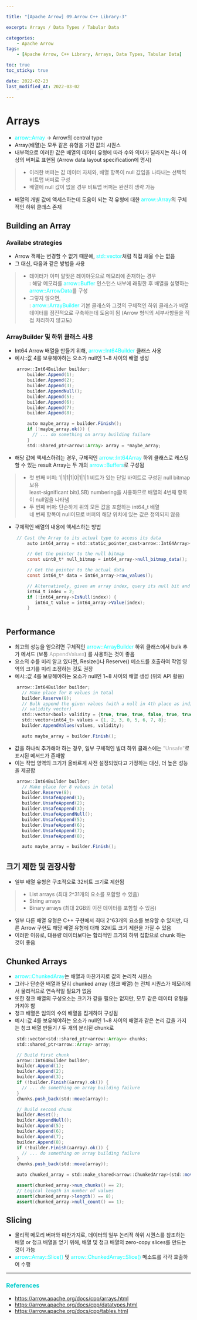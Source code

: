 ```yaml
---

title: "[Apache Arrow] 09.Arrow C++ Library-3" 

excerpt: Arrays / Data Types / Tabular Data

categories: 
    - Apache Arrow
tags:
    - [Apache Arrow, C++ Library, Arrays, Data Types, Tabular Data]

toc: true
toc_sticky: true

date: 2022-02-23
last_modified_At: 2022-03-02

---
```


# Arrays 
- <span style="color:	#00FFFF">arrow::Array</span> → Arrow의 central type 
- Array(배열)는 모두 같은 유형을 가진 값의 시퀀스
- 내부적으로 이러한 값은 배열의 데이터 유형에 따라 수와 의미가 달라지는 하나 이상의 버퍼로 표현됨 (Arrow data layout specification에 명시)
> - 이러한 버퍼는 값 데이터 자체와, 배열 항목이 null 값임을 나타내는 선택적 비트맵 버퍼로 구성 
> - 배열에 null 값이 없을 경우 비트맵 버퍼는 완전히 생략 가능 
- 배열의 개별 값에 액세스하는데 도움이 되는 각 유형에 대한 <span style="color:	#00FFFF">arrow::Array</span>의 구체적인 하위 클래스 존재 


## Building an Array 

### Availabe strategies  
- Arrow 객체는 변경할 수 없기 때문에, <span style="color:	#00FFFF">std::vector</span>처럼 직접 채울 수는 없음 
- 그 대신, 다음과 같은 방법을 사용 
> - 데이터가 이미 알맞은 레이아웃으로 메모리에 존재하는 경우          
>   : 해당 메모리를 <span style="color:	#00FFFF">arrow::Buffer</span> 인스턴스 내부에 래핑한 후 배열을 설명하는 <span style="color:	#00FFFF">arrow::ArrowData</span>를 구성 
> - 그렇지 않으면,          
>   : <span style="color:	#00FFFF">arrow::ArrayBuilder</span> 기본 클래스와 그것의 구체적인 하위 클래스가 배열 데이터를 점진적으로 구축하는데 도움이 됨 (Arrow 형식의 세부사항들을 직접 처리하지 않고도)

### ArrayBuilder 및 하위 클래스 사용 
- Int64 Arrow 배열을 만들기 위해, <span style="color:	#00FFFF">arrow::Int64Builder</span> 클래스 사용 
- 예시::값 4를 보유해야하는 요소가 null인 1~8 사이의 배열 생성 

```java
    arrow::Int64Builder builder;
        builder.Append(1);
        builder.Append(2);
        builder.Append(3);
        builder.AppendNull();
        builder.Append(5);
        builder.Append(6);
        builder.Append(7);
        builder.Append(8);

        auto maybe_array = builder.Finish();
        if (!maybe_array.ok()) {
          // ... do something on array building failure
        }
        std::shared_ptr<arrow::Array> array = *maybe_array;
```
- 해당 값에 액세스하려는 경우, 구체적인 <span style="color:	#00FFFF">arrow::Int64Array</span> 하위 클래스로 캐스팅 할 수 있는 result Array는 두 개의 <span style="color:	#00FFFF">arrow::Buffers</span>로 구성됨 
> - 첫 번째 버퍼: 1|1|1|1|0|1|1|1 비트가 있는 단일 바이트로 구성된 null bitmap 보유           
>                least-significant bit(LSB) numbering을 사용하므로 배열의 4번째 항목이 null임을 나타냄 
> - 두 번째 버퍼: 단순하게 위의 모든 값을 포함하는 int64_t 배열         
>                네 번째 항목이 null이므로 버퍼의 해당 위치에 있는 값은 정의되지 않음 

- 구체적인 배열의 내용에 액세스하는 방법 

```java
	// Cast the Array to its actual type to access its data
		auto int64_array = std::static_pointer_cast<arrow::Int64Array>(array);

		// Get the pointer to the null bitmap
		const uint8_t* null_bitmap = int64_array->null_bitmap_data();

		// Get the pointer to the actual data
		const int64_t* data = int64_array->raw_values();

		// Alternatively, given an array index, query its null bit and value directly
		int64_t index = 2;
		if (!int64_array->IsNull(index)) {
		   int64_t value = int64_array->Value(index);
		}
	
```

## Performance
- 최고의 성능을 얻으려면 구체적인 <span style="color:	#00FFFF">arrow::ArrayBuilder</span> 하위 클래스에서 bulk 추가 메서드 (보통 <span style="color:#A9A9A9">AppendValues</span>) 를 사용하는 것이 좋음 
- 요소의 수를 미리 알고 있다면, Resize()나 Reserve() 메소드를 호출하여 작업 영역의 크기를 미리 조정하는 것도 권장
- 예시::값 4를 보유해야하는 요소가 null인 1~8 사이의 배열 생성 (위의 API 활용)

```java
    arrow::Int64Builder builder;
      // Make place for 8 values in total
      builder.Reserve(8);
      // Bulk append the given values (with a null in 4th place as indicated by the
      // validity vector)
      std::vector<bool> validity = {true, true, true, false, true, true, true, true};
      std::vector<int64_t> values = {1, 2, 3, 0, 5, 6, 7, 8};
      builder.AppendValues(values, validity);

      auto maybe_array = builder.Finish();
```

- 값을 하나씩 추가해야 하는 경우, 일부 구체적인 빌더 하위 클래스에는 <span style="color:#A9A9A9">"Unsafe"</span>로 표시된 메서드가 존재함
- 이는 작업 영역의 크기가 올바르게 사전 설정되었다고 가정하는 대신, 더 높은 성능을 제공함 

```java
    arrow::Int64Builder builder;
      // Make place for 8 values in total
      builder.Reserve(8);
      builder.UnsafeAppend(1);
      builder.UnsafeAppend(2);
      builder.UnsafeAppend(3);
      builder.UnsafeAppendNull();
      builder.UnsafeAppend(5);
      builder.UnsafeAppend(6);
      builder.UnsafeAppend(7);
      builder.UnsafeAppend(8);

      auto maybe_array = builder.Finish();
```

## 크기 제한 및 권장사항 
- 일부 배열 유형은 구조적으로 32비트 크기로 제한됨 
> - List arrays (최대 2^31개의 요소를 포함할 수 있음)
> - String arrays 
> - Binary arrays (최대 2GB의 이진 데이터를 포함할 수 있음)
- 일부 다른 배열 유형은 C++ 구현에서 최대 2^63개의 요소를 보유할 수 있지만, 다른 Arrow 구현도 해당 배열 유형에 대해 32비트 크기 제한을 가질 수 있음 
- 이러한 이유로, 대용량 데이터보다는 합리적인 크기의 하위 집합으로 chunk 하는 것이 좋음 

## Chunked Arrays 
-  <span style="color:	#00FFFF">arrow::ChunkedAray</span>는 배열과 마찬가지로 값의 논리적 시퀀스 
- 그러나 단순한 배열과 달리 chunked array (청크 배열) 는 전체 시퀀스가 메모리에서 물리적으로 연속적일 필요가 없음 
- 또한 청크 배열의 구성요소는 크기가 같을 필요는 없지만, 모두 같은 데이터 유형을 가져야 함 
- 청크 배열은 임의의 수의 배열을 집계하여 구성됨 
- 예시::값 4를 보유해야하는 요소가 null인 1~8 사이의 배열과 같은 논리 값을 가지는 청크 배열 만들기 / 두 개의 분리된 chunk로 

```java
    std::vector<std::shared_ptr<arrow::Array>> chunks;
    std::shared_ptr<arrow::Array> array;

    // Build first chunk
    arrow::Int64Builder builder;
    builder.Append(1);
    builder.Append(2);
    builder.Append(3);
    if (!builder.Finish(&array).ok()) {
      // ... do something on array building failure
    }
    chunks.push_back(std::move(array));

    // Build second chunk
    builder.Reset();
    builder.AppendNull();
    builder.Append(5);
    builder.Append(6);
    builder.Append(7);
    builder.Append(8);
    if (!builder.Finish(&array).ok()) {
      // ... do something on array building failure
    }
    chunks.push_back(std::move(array));

    auto chunked_array = std::make_shared<arrow::ChunkedArray>(std::move(chunks));

    assert(chunked_array->num_chunks() == 2);
    // Logical length in number of values
    assert(chunked_array->length() == 8);
    assert(chunked_array->null_count() == 1);
```

## Slicing
- 물리적 메모리 버퍼와 마찬가지로, 데이터의 일부 논리적 하위 시퀀스를 참조하는 배열 or 청크 배열을 얻기 위해, 배열 및 청크 배열의 zero-copy slices를 만드는 것이 가능 
- <span style="color:	#00FFFF">arrow::Array::Slice()</span> 및 <span style="color:	#00FFFF">arrow::ChunkedArray::Slice()</span> 메소드를 각각 호출하여 수행 



***

### <span style="color:#00CCCC">References</span>
- <https://arrow.apache.org/docs/cpp/arrays.html>
- <https://arrow.apache.org/docs/cpp/datatypes.html>
- <https://arrow.apache.org/docs/cpp/tables.html>
